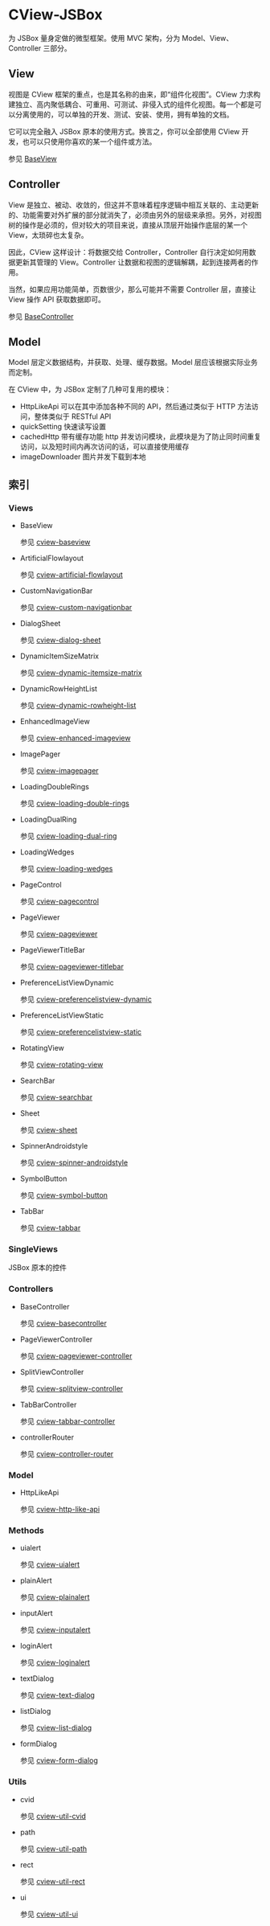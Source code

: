 # CView-JSBox

为 JSBox 量身定做的微型框架。使用 MVC 架构，分为 Model、View、Controller 三部分。

## View

视图是 CView 框架的重点，也是其名称的由来，即“组件化视图”。CView 力求构建独立、高内聚低耦合、可重用、可测试、非侵入式的组件化视图。每一个都是可以分离使用的，可以单独的开发、测试、安装、使用，拥有单独的文档。

它可以完全融入 JSBox 原本的使用方式。换言之，你可以全部使用 CView 开发，也可以只使用你喜欢的某一个组件或方法。

参见 [BaseView](./cview-baseview/README.md)

## Controller

View 是独立、被动、收敛的，但这并不意味着程序逻辑中相互关联的、主动更新的、功能需要对外扩展的部分就消失了，必须由另外的层级来承担。另外，对视图树的操作是必须的，但对较大的项目来说，直接从顶层开始操作底层的某一个 View，太琐碎也太复杂。

因此，CView 这样设计：将数据交给 Controller，Controller 自行决定如何用数据更新其管理的 View。Controller 让数据和视图的逻辑解耦，起到连接两者的作用。

当然，如果应用功能简单，页数很少，那么可能并不需要 Controller 层，直接让 View 操作 API 获取数据即可。

参见 [BaseController](./cview-basecontroller/README.md)

## Model

Model 层定义数据结构，并获取、处理、缓存数据。Model 层应该根据实际业务而定制。

在 CView 中，为 JSBox 定制了几种可复用的模块：

- HttpLikeApi 可以在其中添加各种不同的 API，然后通过类似于 HTTP 方法访问，整体类似于 RESTful API
- quickSetting 快速读写设置
- cachedHttp 带有缓存功能 http 并发访问模块，此模块是为了防止同时间重复访问，以及短时间内再次访问的话，可以直接使用缓存
- imageDownloader 图片并发下载到本地

## 索引

### Views

- BaseView

  参见 [cview-baseview](./cview-baseview/README.md)

- ArtificialFlowlayout

  参见 [cview-artificial-flowlayout](./cview-artificial-flowlayout/README.md)

- CustomNavigationBar

  参见 [cview-custom-navigationbar](./cview-custom-navigationbar/README.md)

- DialogSheet

  参见 [cview-dialog-sheet](./cview-dialog-sheet/README.md)

- DynamicItemSizeMatrix

  参见 [cview-dynamic-itemsize-matrix](./cview-dynamic-itemsize-matrix/README.md)

- DynamicRowHeightList

  参见 [cview-dynamic-rowheight-list](./cview-dynamic-rowheight-list/README.md)

- EnhancedImageView

  参见 [cview-enhanced-imageview](./cview-enhanced-imageview/README.md)

- ImagePager

  参见 [cview-imagepager](./cview-imagepager/README.md)

- LoadingDoubleRings

  参见 [cview-loading-double-rings](./cview-loading-double-rings/README.md)

- LoadingDualRing

  参见 [cview-loading-dual-ring](./cview-loading-dual-ring/README.md)

- LoadingWedges

  参见 [cview-loading-wedges](./cview-loading-wedges/README.md)

- PageControl

  参见 [cview-pagecontrol](./cview-pagecontrol/README.md)

- PageViewer

  参见 [cview-pageviewer](./cview-pageviewer/README.md)

- PageViewerTitleBar

  参见 [cview-pageviewer-titlebar](./cview-pageviewer-titlebar/README.md)

- PreferenceListViewDynamic

  参见 [cview-preferencelistview-dynamic](./cview-preferencelistview-dynamic/README.md)

- PreferenceListViewStatic

  参见 [cview-preferencelistview-static](./cview-preferencelistview-static/README.md)

- RotatingView

  参见 [cview-rotating-view](./cview-rotating-view/README.md)

- SearchBar

  参见 [cview-searchbar](./cview-searchbar/README.md)

- Sheet

  参见 [cview-sheet](./cview-sheet/README.md)

- SpinnerAndroidstyle

  参见 [cview-spinner-androidstyle](./cview-spinner-androidstyle/README.md)

- SymbolButton

  参见 [cview-symbol-button](./cview-symbol-button/README.md)

- TabBar

  参见 [cview-tabbar](./cview-tabbar/README.md)

### SingleViews

JSBox 原本的控件

### Controllers

- BaseController

  参见 [cview-basecontroller](./cview-basecontroller/README.md)

- PageViewerController

  参见 [cview-pageviewer-controller](./cview-pageviewer-controller/README.md)

- SplitViewController

  参见 [cview-splitview-controller](./cview-splitview-controller/README.md)

- TabBarController

  参见 [cview-tabbar-controller](./cview-tabbar-controller/README.md)

- controllerRouter

  参见 [cview-controller-router](./cview-controller-router/README.md)

### Model

- HttpLikeApi

  参见 [cview-http-like-api](./cview-http-like-api/README.md)

### Methods

- uialert

  参见 [cview-uialert](./cview-uialert/README.md)

- plainAlert

  参见 [cview-plainalert](./cview-plainalert/README.md)

- inputAlert

  参见 [cview-inputalert](./cview-inputalert/README.md)

- loginAlert

  参见 [cview-loginalert](./cview-loginalert/README.md)

- textDialog

  参见 [cview-text-dialog](./cview-text-dialog/README.md)

- listDialog

  参见 [cview-list-dialog](./cview-list-dialog/README.md)

- formDialog

  参见 [cview-form-dialog](./cview-form-dialog/README.md)

### Utils

- cvid

  参见 [cview-util-cvid](./cview-util-cvid/README.md)

- path

  参见 [cview-util-path](./cview-util-path/README.md)

- rect

  参见 [cview-util-rect](./cview-util-rect/README.md)

- ui

  参见 [cview-util-ui](./cview-util-ui/README.md)
